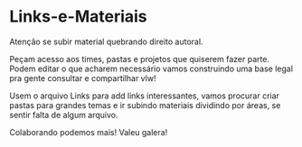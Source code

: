 # Links-e-Materiais
Atenção se subir material quebrando direito autoral.

Peçam acesso aos times, pastas e projetos que quiserem fazer parte. Podem editar o que acharem necessário vamos construindo uma base legal pra gente consultar e compartilhar vlw!

Usem o arquivo Links para add links interessantes, vamos procurar criar pastas para grandes temas e ir subindo materiais dividindo por áreas, se sentir falta de algum arquivo.

Colaborando podemos mais! Valeu galera!
